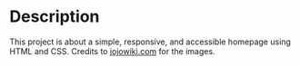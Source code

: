# Description

This project is about a simple, responsive, and accessible homepage using HTML and CSS. Credits to [jojowiki.com](jojowiki.com) for the images.
